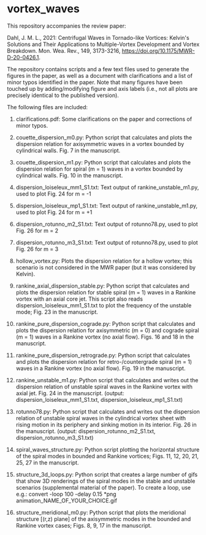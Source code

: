 # vortex_waves

This repository accompanies the review paper:

Dahl, J. M. L., 2021: Centrifugal Waves in Tornado-like Vortices: Kelvin's Solutions and Their Applications to Multiple-Vortex
Development and Vortex Breakdown. Mon. Wea. Rev., 149, 3173-3216, https://doi.org/10.1175/MWR-D-20-0426.1.

The repository contains scripts and a few text files used to generate the figures in the paper, as well as a document with clarifications and a list of minor typos identified in the paper. Note that many figures have been touched up by adding/modifying figure and axis labels (i.e., not all plots are precisely identical to the published version).

The following files are included:

1. clarifications.pdf: Some clarifications on the paper and corrections of minor typos.

2. couette_dispersion_m0.py: Python script that calculates and plots the dispersion relation for axisymmetric waves in a
   vortex bounded by cylindrical walls. Fig. 7 in the manuscript.
  
3. couette_dispersion_m1.py: Python script that calculates and plots the dispersion relation for spiral (m = 1) waves in a
   vortex bounded by cylindrical walls. Fig. 10 in the manuscript. 
   
4. dispersion_loiseleux_mm1_S1.txt: Text output of rankine_unstable_m1.py, used to plot Fig. 24 for m = -1

5. dispersion_loiseleux_mp1_S1.txt: Text output of rankine_unstable_m1.py, used to plot Fig. 24 for m = +1

6. dispersion_rotunno_m2_S1.txt: Text output of rotunno78.py, used to plot Fig. 26 for m = 2

7. dispersion_rotunno_m3_S1.txt: Text output of rotunno78.py, used to plot Fig. 26 for m = 3

8. hollow_vortex.py: Plots the dispersion relation for a hollow vortex; this scenario is not considered in the MWR paper (but it was considered by Kelvin).

9. rankine_axial_dispersion_stable.py: Python script that calculates and plots the dispersion relation for stable spiral (m = 1) waves in a
   Rankine vortex with an axial core jet.  This script also reads dispersion_loiseleux_mm1_S1.txt to plot the frequency
   of the unstable mode; Fig. 23 in the manuscript. 
    
10. rankine_pure_dispersion_cograde.py: Python script that calculates and plots the dispersion relation for axisymmetric (m = 0) and
   cograde spiral (m = 1) waves in a Rankine vortex (no axial flow). Figs. 16 and 18 in the manuscript. 
  
11. rankine_pure_dispersion_retrograde.py: Python script that calculates and plots the dispersion relation for retro-/countergrade spiral (m = 1) waves in a
   Rankine vortex (no axial flow). Fig. 19 in the manuscript. 
   
12. rankine_unstable_m1.py: Python script that calculates and writes out the dispersion relation of unstable spiral waves in the Rankine vortex
    with axial jet. Fig. 24 in the manuscript. (output: dispersion_loiseleux_mm1_S1.txt, dispersion_loiseleux_mp1_S1.txt)
  
13. rotunno78.py: Python script that calculates and writes out the dispersion relation of unstable spiral waves in the cylindrical vortex
    sheet with rising motion in its periphery and sinking motion in its interior. Fig. 26 in the manuscript. 
    (output: dispersion_rotunno_m2_S1.txt, dispersion_rotunno_m3_S1.txt)

14. spiral_waves_structure.py: Python script plotting the horizontal structure of the spiral modes in bounded and Rankine vortices; 
    Figs. 11, 12, 20, 21, 25, 27 in the manuscript.

15. structure_3d_loops.py: Python script that creates a large number of gifs that show 3D renderings of the spiral modes in the stable and
    unstable scenarios (supplemental material of the paper).  To create a loop, use e.g.: convert -loop 100 -delay 0.15 *png animation_NAME_OF_YOUR_CHOICE.gif

16. structure_meridional_m0.py: Python script that plots the meridional structure [(r,z) plane] of the axisymmetric modes in the bounded and Rankine
    vortex cases; Figs. 8, 9, 17 in the manuscript.
